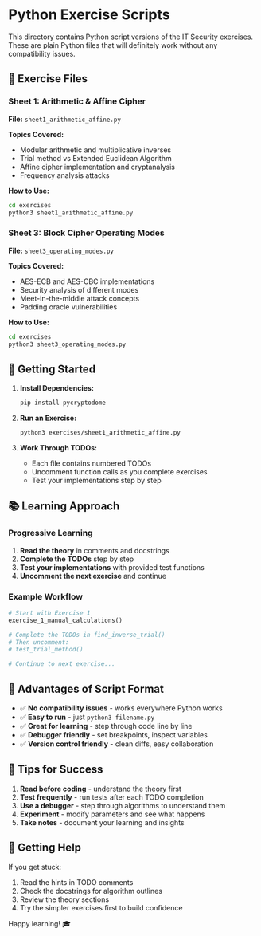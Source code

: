# Python Exercise Scripts

This directory contains Python script versions of the IT Security exercises. These are plain Python files that will definitely work without any compatibility issues.

## 🎯 Exercise Files

### Sheet 1: Arithmetic & Affine Cipher
**File:** `sheet1_arithmetic_affine.py`

**Topics Covered:**
- Modular arithmetic and multiplicative inverses
- Trial method vs Extended Euclidean Algorithm
- Affine cipher implementation and cryptanalysis
- Frequency analysis attacks

**How to Use:**
```bash
cd exercises
python3 sheet1_arithmetic_affine.py
```

### Sheet 3: Block Cipher Operating Modes  
**File:** `sheet3_operating_modes.py`

**Topics Covered:**
- AES-ECB and AES-CBC implementations
- Security analysis of different modes
- Meet-in-the-middle attack concepts
- Padding oracle vulnerabilities

**How to Use:**
```bash
cd exercises
python3 sheet3_operating_modes.py
```

## 🚀 Getting Started

1. **Install Dependencies:**
   ```bash
   pip install pycryptodome
   ```

2. **Run an Exercise:**
   ```bash
   python3 exercises/sheet1_arithmetic_affine.py
   ```

3. **Work Through TODOs:**
   - Each file contains numbered TODOs
   - Uncomment function calls as you complete exercises
   - Test your implementations step by step

## 📚 Learning Approach

### Progressive Learning
1. **Read the theory** in comments and docstrings
2. **Complete the TODOs** step by step
3. **Test your implementations** with provided test functions
4. **Uncomment the next exercise** and continue

### Example Workflow
```python
# Start with Exercise 1
exercise_1_manual_calculations()

# Complete the TODOs in find_inverse_trial()
# Then uncomment:
# test_trial_method()

# Continue to next exercise...
```

## 🎯 Advantages of Script Format

- ✅ **No compatibility issues** - works everywhere Python works
- ✅ **Easy to run** - just `python3 filename.py`
- ✅ **Great for learning** - step through code line by line
- ✅ **Debugger friendly** - set breakpoints, inspect variables
- ✅ **Version control friendly** - clean diffs, easy collaboration

## 🔧 Tips for Success

1. **Read before coding** - understand the theory first
2. **Test frequently** - run tests after each TODO completion
3. **Use a debugger** - step through algorithms to understand them
4. **Experiment** - modify parameters and see what happens
5. **Take notes** - document your learning and insights

## 🤝 Getting Help

If you get stuck:
1. Read the hints in TODO comments
2. Check the docstrings for algorithm outlines
3. Review the theory sections
4. Try the simpler exercises first to build confidence

Happy learning! 🎓